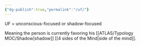 ```yaml
---
{"dg-publish":true,"permalink":"/uf/"}
---
```



UF = unconscious-focused or shadow-focused

Meaning the person is currently favoring his [[ATLAS/Typology MOC/Shadow\|shadow]] [[4 sides of the Mind\|side of the mind]]. 